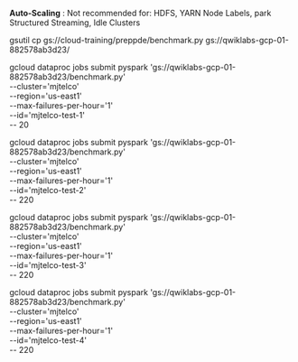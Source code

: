 
**Auto-Scaling** : Not recommended for: HDFS, YARN Node Labels, park Structured Streaming, Idle Clusters

gsutil cp gs://cloud-training/preppde/benchmark.py gs://qwiklabs-gcp-01-882578ab3d23/

gcloud dataproc jobs submit pyspark 'gs://qwiklabs-gcp-01-882578ab3d23/benchmark.py' \
--cluster='mjtelco' \
--region='us-east1' \
--max-failures-per-hour='1' \
--id='mjtelco-test-1' \
-- 20

gcloud dataproc jobs submit pyspark 'gs://qwiklabs-gcp-01-882578ab3d23/benchmark.py' \
--cluster='mjtelco' \
--region='us-east1' \
--max-failures-per-hour='1' \
--id='mjtelco-test-2' \
-- 220

gcloud dataproc jobs submit pyspark 'gs://qwiklabs-gcp-01-882578ab3d23/benchmark.py' \
--cluster='mjtelco' \
--region='us-east1' \
--max-failures-per-hour='1' \
--id='mjtelco-test-3' \
-- 220

gcloud dataproc jobs submit pyspark 'gs://qwiklabs-gcp-01-882578ab3d23/benchmark.py' \
--cluster='mjtelco' \
--region='us-east1' \
--max-failures-per-hour='1' \
--id='mjtelco-test-4' \
-- 220